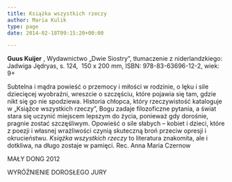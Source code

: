 ```yaml
---
title: Książka wszystkich rzeczy
author: Maria Kulik
type: page
date: 2014-02-18T09:15:20+00:00

---
```

**Guus Kuijer** , Wydawnictwo „Dwie Siostry”, tłumaczenie z niderlandzkiego: Jadwiga Jędryas, s. 124,  150 x 200 mm, ISBN: 978-83-63696-12-2, wiek: 9+

Subtelna i mądra powieść o przemocy i miłości w rodzinie, o lęku i sile dziecięcej wyobraźni, wreszcie o szczęściu, które pojawia się tam, gdzie nikt się go nie spodziewa. Historia chłopca, który rzeczywistość kataloguje w „Książce wszystkich rzeczy”, Bogu zadaje filozoficzne pytania, a świat stara się uczynić miejscem lepszym do życia, ponieważ gdy dorośnie, pragnie zostać szczęśliwym. Opowieść o sile słabych – kobiet i dzieci, które z poezji i własnej wrażliwości czynią skuteczną broń przeciw opresji i okrucieństwu. _Książka wszystkich rzeczy_ to literatura znakomita, ale i dotkliwa, na długo zostaje w pamięci. Rec. Anna Maria Czernow

MAŁY DONG 2012

WYRÓŻNIENIE DOROSŁEGO JURY